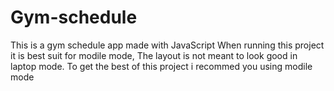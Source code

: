 # Gym-schedule
This is a gym schedule app made with JavaScript
When running this project it is best suit for modile mode, The layout is not meant to look good in laptop mode.
To get the best of this project i recommed you using modile mode
